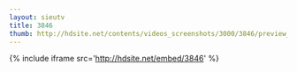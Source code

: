 ```yaml
---
layout: sieutv
title: 3846
thumb: http://hdsite.net/contents/videos_screenshots/3000/3846/preview_360p.mp4.jpg
---
```

{% include iframe src='http://hdsite.net/embed/3846' %}
 

